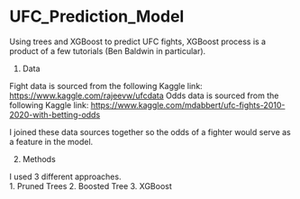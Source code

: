 # UFC_Prediction_Model
Using trees and XGBoost to predict UFC fights, XGBoost process is a product of a few tutorials (Ben Baldwin in particular).

1. Data

Fight data is sourced from the following Kaggle link: https://www.kaggle.com/rajeevw/ufcdata
Odds  data is sourced from the following Kaggle link: https://www.kaggle.com/mdabbert/ufc-fights-2010-2020-with-betting-odds

I joined these data sources together so the odds of a fighter would serve as a feature in the model.

2. Methods

I used 3 different approaches.  
      1. Pruned Trees
      2. Boosted Tree
      3. XGBoost
